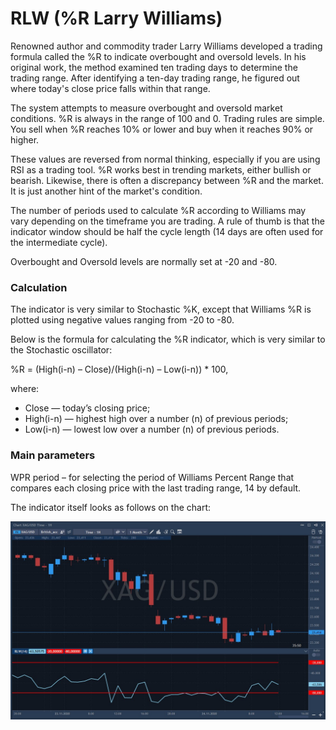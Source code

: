 # RLW \(%R Larry Williams\)

Renowned author and commodity trader Larry Williams developed a trading formula called the %R to indicate overbought and oversold levels. In his original work, the method examined ten trading days to determine the trading range. After identifying a ten-day trading range, he figured out where today's close price falls within that range.

The system attempts to measure overbought and oversold market conditions. %R is always in the range of 100 and 0. Trading rules are simple. You sell when %R reaches 10% or lower and buy when it reaches 90% or higher.

These values are reversed from normal thinking, especially if you are using RSI as a trading tool. %R works best in trending markets, either bullish or bearish. Likewise, there is often a discrepancy between %R and the market. It is just another hint of the market's condition.

The number of periods used to calculate %R according to Williams may vary depending on the timeframe you are trading. A rule of thumb is that the indicator window should be half the cycle length \(14 days are often used for the intermediate cycle\).

Overbought and Oversold levels are normally set at -20 and -80.

### Calculation

The indicator is very similar to Stochastic %K, except that Williams %R is plotted using negative values ranging from -20 to -80.

Below is the formula for calculating the %R indicator, which is very similar to the Stochastic oscillator:

%R = \(High\(i-n\) – Close\)/\(High\(i-n\) – Low\(i-n\)\) \* 100,

where:

* Close — today’s closing price;
* High\(i-n\) — highest high over a number \(n\) of previous periods;
* Low\(i-n\) — lowest low over a number \(n\) of previous periods.

### Main parameters

WPR period – for selecting the period of Williams Percent Range that compares each closing price with the last trading range, 14 by default.

The indicator itself looks as follows on the chart:

![](../../../../.gitbook/assets/screenshot_1%20%2822%29.jpg)

